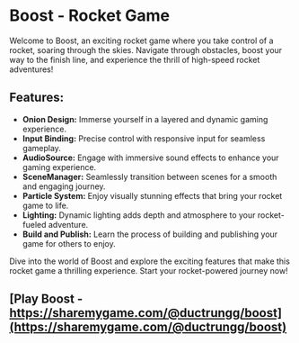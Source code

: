 # Boost - Rocket Game

Welcome to Boost, an exciting rocket game where you take control of a rocket, soaring through the skies. Navigate through obstacles, boost your way to the finish line, and experience the thrill of high-speed rocket adventures!

## Features:

- **Onion Design:** Immerse yourself in a layered and dynamic gaming experience.
- **Input Binding:** Precise control with responsive input for seamless gameplay.
- **AudioSource:** Engage with immersive sound effects to enhance your gaming experience.
- **SceneManager:** Seamlessly transition between scenes for a smooth and engaging journey.
- **Particle System:** Enjoy visually stunning effects that bring your rocket game to life.
- **Lighting:** Dynamic lighting adds depth and atmosphere to your rocket-fueled adventure.
- **Build and Publish:** Learn the process of building and publishing your game for others to enjoy.

Dive into the world of Boost and explore the exciting features that make this rocket game a thrilling experience. Start your rocket-powered journey now!

## [Play Boost - https://sharemygame.com/@ductrungg/boost](https://sharemygame.com/@ductrungg/boost)
